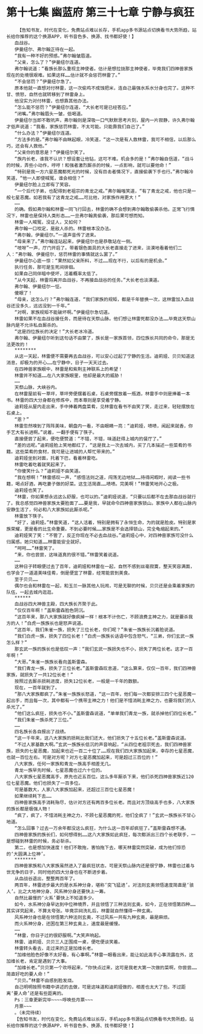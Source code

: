 # 第十七集 幽蓝府 第三十七章 宁静与疯狂
        【告知书友，时代在变化，免费站点难以长存，手机app多书源站点切换看书大势所趋，站长给你推荐的这个换源APP，听书音色多、换源、找书都好使！】
       血战谷。
       伊曼纽尔、弗尔翰正待在一起。
       “我有一种不好的预感。”弗尔翰皱眉道。
       “父亲，怎么了？”伊曼纽尔连道。
       弗尔翰说道：“看族长那么重视主神使者。估计是想拉拢那主神使者，毕竟我们四神兽家族现在的处境很艰难。如果这样……估计就不会惩罚林雷了。”
       “不会惩罚？”伊曼纽尔急了。
       原本他就一直想对付林雷，这一次偷鸡不成蚀把米，连自己最强水系水分身也完了。这种不甘、愤怒，自然也就转移到了林雷身上。
       他没实力对付林雷，也想靠其他办法。
       “怎么能不惩罚？”伊曼纽尔连道，“大长老可是已经答应。”
       “闭嘴。”弗尔翰眉头一皱，低喝道。
       伊曼纽尔当即不敢吭声，弗尔翰则是深吸一口气默默思考片刻，屋内一片寂静，许久弗尔翰才低声说道：“我看，家族惩罚林雷，不太可能。只能靠我们自己了。”
       “什么办法？”伊曼纽尔连道。
       “方法多的是。”弗尔翰不由眯起眼，冷笑道，“这一次是有人救林雷，我可不相信，以后那么巧，还会有人救他。”
       “父亲你的意思是？”伊曼纽尔笑了。
       “族内长老，谁我不认识？想设套让他钻，这可不难。机会多的是！”弗尔翰自信道，“战斗的时候，弄些小动作，哼哼！和强者激烈厮杀的时候，一点影响，就可以要他命！”
       “特别是我一方六星恶魔都死光的时候，没有目击者情况下，直接偷袭下手也行。”弗尔翰冷笑道，“他一人即使喊冤，谁会相信？”
       伊曼纽尔脸上立即有了笑容。
       “一个后代子弟，也配得到老祖宗的青龙之戒。”弗尔翰嗤笑道，“有了青龙之戒，他也只是一般七星恶魔。如若我有了这青龙之戒……可比他，对家族作用更大！”
       ……
       的确。假如弗尔翰和林雷一同飞行回去，林雷的确不会想到弗尔翰敢偷袭杀他。正常飞行情况下，林雷也是保持人类形态……一旦弗尔翰真偷袭，那后果可想而知。
       林雷一人喊冤，没证人，又如何？
       弗尔翰一口咬定，是敌人杀的。林雷根本没办法。
       “弗尔翰，伊曼纽尔。”一道声音传了进来。
       “母亲来了。”弗尔翰连站起来，伊曼纽尔也是恭敬站在一侧。
       “吱呀”一声，厅门开启了。带着银色面具的大长老直接走了进来，淡漠地看着他们二人：“弗尔翰、伊曼纽尔，惩罚林雷的事情就这么罢了。”
       伊曼纽尔心底一惊：“果然如父亲所料，不过……现在不行，以后有的是机会。”
       执行任务，那可是生死间徘徊。
       如果自己同伴暗中使坏，活着概率太低了。
       “从今天起，林雷将离开血战谷，不再接血战谷的任务。”大长老也淡漠道。
       弗尔翰、伊曼纽尔一怔。
       傻眼了！
       “母亲，这怎么行？”弗尔翰连道，“我们家族的规矩，都是千年替换一次，这林雷加入血战谷还没多久，远远没到一千年。”
       “对啊，家族规矩不能破坏啊。”伊曼纽尔急切道。
       林雷如果不在血战谷接任务，而是待在天祭山脉。他们想让林雷死都没办法……毕竟这天祭山脉内是不允许私自厮杀的。
       “这是四位族长的决定！”大长老冰冷道。
       弗尔翰、伊曼纽尔听到这句话不由蒙了，族长是一家族首领，四位族长共同的命令，那是无法更改的！
       ********
       从这一天起，林雷便不需要再去血战谷，可以安心过起了宁静的生活。迪莉娅、贝贝知道这消息，却极为的开心……在宁静中，日子一天天过去。
       在四神兽家族眼中，林雷是和紫荆主神联系上的希望！
       林雷并不知道……在八大家族眼里，他却是最大的威胁！
       ……
       天祭山脉，大峡谷内。
       在林雷屋前有一草坪，草坪旁便摆着石桌，石桌旁摆放着一瓶酒，林雷手中则是捧着一本书。林雷的四大分身都在修炼中，而本尊则是享受着宁静。
       迪莉娅从屋内走出来，手中捧着两盘菜肴，见林雷在看书不由笑了笑，走过来，轻轻摆放在石桌上。
       “恩？”
       林雷忽然嗅到了阵阵美味，朝盘内一看，不由眼睛一亮：“迪莉娅，啧啧，闻起来就香，你手艺大有长进啊。”说着，一翻手便有了筷子。
       直接便尝了起来，便吃便赞道：“不错，不错，味道赶得上城内的餐厅了。”
       “差的远呢。”迪莉娅脸上笑地都红了，“这是我上一次去城内，买了几本描述一些菜肴的书籍。这些菜肴的食材，我可是让进城的人帮忙带来的。”
       迪莉娅坐到对面，托着下巴，看着林雷吃。
       林雷吃着吃着就笑起来了。
       “你傻笑什么？”迪莉娅不由笑道。
       “我在想啊！”林雷感叹一声，“感悟法则之道，闯荡无边地狱……待得闲暇时，阅读一些书籍，喝点好酒，再吃妻子做的好菜。这生活简直……啧啧。完美啊！”林雷笑地开心之极。
       迪莉娅也笑了。
       “林雷，你如果想永远这么舒服，也可以的。”迪莉娅说道，“只要以后都不在去那血战谷就行了。我总感觉四神兽家族太要脸面了……要是我，早就命令四神兽家族锁山。家族中人都在山脉内安静生活了，何必和八大家族如此厮杀呢。”
       林雷放下筷子。
       “好了，迪莉娅。”林雷笑道，“这人活着，特别是拥有了永恒生命，为的就是脸皮。特别是家族荣耀，更是看的比生命重要。不到必要时候……家族是不会选择锁山，完全龟缩起来的。”
       迪莉娅笑了笑：“不管了，反正你现在不必去血战谷。”迪莉娅心中，对四神兽家族可没什么归属感。她只知道……林雷能安全就好。
       “呵呵……”林雷笑了。
       “来，你也尝尝，这味道真的很不错。”林雷笑着说道。
       ……
       这种日子转眼便过去了百年，迪莉娅和林雷在一起，自然不感到丝毫寂寞，整天笑容满面，也学会了一道道美味佳肴，倒是便宜了林雷，经常能尝到美食。
       至于贝贝……
       偶尔也会和林雷在一起，和玉兰一脉其他人玩闹，可是无聊的时候，贝贝还是会乘着家族的队伍，一起去城内逛逛。
       ******
       血战谷四大神兽主殿，四大族长齐聚于此。
       “仅仅百年啊！”盖斯雷森脸色阴沉。
       “这百年来，那八大家族就好像疯掉一样！根本不计伤亡，不顾浪费主神之力，就是要杀我方的人！”白虎一族族长也是怒声说道。
       “这百年，我们朱雀一族，损失了三位长老，你们呢？”朱雀一族族长沉着脸说道。
       “我们白虎一族，损失了四位长老！”白虎一族族长话语中包含怒气，“三弟，你们玄武一族怎么样？”
       那玄武一族的族长也是低叹一声：“我们玄武一族损失也不小，损失了两位长老。这才一百年啊！”
       “大哥。”朱雀一族族长看向盖斯雷森。
       “我们青龙一族，损失了三位长老。”盖斯雷森叹息道，“这么算来，仅仅一百年，我们四神兽家族，就损失了一共12位长老！”
       按照过去厮杀损耗进度，损失12位长老，一般是一千年的数额。
       现在，一百年就到了。
       “那八大家族都疯了。”朱雀一族族长怒道，“这一百年，他们每一次都安排三四个七星恶魔一起出手，而且每一次，其中都有一个携带主神之力！他们是不惜消耗主神之力，也要将我们的人杀光了。”
       “他们这么疯狂，损失也不小。”盖斯雷森说道，“单单我们青龙一族，就杀掉他们四位长老。”
       “我们朱雀一族杀死了三位。”
       ……
       四名族长各自报出了战绩。
       “这一千年来，这八大家族的损耗比我们还大，他们损失了十五位长老。”盖斯雷森说道。
       “不过人家基数大啊。”玄武一族族长低沉的声音响起，“从四位老祖宗死去，我们四神兽家族，损失的七星恶魔，加起来也近一百二十位了……现在我们四大家族加起来，幸存的七星恶魔，也就一百位左右。可是对方呢？对方七星恶魔加起来，可是超过三百位的！”
       八大家族，任何一家族和青龙一族高手相差无几。
       青龙一族早先时候，七星恶魔也过六十位的。
       八大家族七星恶魔高手，原先也近五百位。这么多年厮杀下来，他们杀死四神兽家族近120位七星恶魔。他们也损失了一百多位。
       可是基数大，人家八大家族加起来，还超过三百位七星恶魔！
       如果继续耗下去……
       四神兽家族高手消耗殆尽，估计对方还有两百多位长老。而且对方顶级高手也多，八大家族的族长都是极强人物！
       “疯了，疯了，不惜消耗主神之力，不顾七星恶魔的死，他们全疯了！”玄武一族族长不甘心地道。
       “怎么回事？过去一万余年都没这么疯狂，为什么这一百年却疯狂了。”盖斯雷森想不通。
       四神兽家族的族长们，如何想得到……这八大家族如此疯狂，每次都派出三四个长老联手，一是想碰到林雷的时候，务必斩杀。
       第二，也是想加快速度！他们不敢拖，害怕拖下去，哪天林雷突然突破，成为他们惊恐的‘大圆满上位神’。
       ********
       四神兽家族和八大家族虽然进入了最疯狂状态，可是天祭山脉内还是很宁静，林雷也过着与世无争的日子，同时他的四大分身也在不断进步着。
       从血战谷退出，整整两百年了。
       两百年，林雷进步最大的是水系神分身，堪称‘突飞猛进’。对法则玄奥领悟速度简直是‘骇人’。比之大地神分身、风系神分身还要快上一筹。
       自然比最慢的‘火系’要快上不知道多少。
       如今，水系神分身早达到中位神境界，并且领悟了三种法则玄奥，如今，正在领悟第四种……其实详究起来，不算太夸张。毕竟宗祠洗礼后，林雷就自然懂得一种玄奥。
       风系神分身也是在领悟第六种法则玄奥，不过风系一共有九种玄奥，最是麻烦。
       而火系神分身，还困在第三种玄奥上，速度最是缓慢。
       ……
       “林雷，你日子过的很舒服啊。”大笑声响起。
       林雷、迪莉娅、贝贝三人正围成一桌，便吃便谈笑着。
       林雷转头看去，走过来的正是加维长老。
       “加维他脸色好像不太好看，有心事啊。”林雷一眼看出来，能让如此高手心事流露在外，这加维长老，肯定是遇到了大事。
       “加维长老。”贝贝第一个欢呼起来，“你快点过来，这可是我老大第一次做的菜啊，你尝尝……简直好吃的要人命！”
       “贝贝。”林雷不由感到脸发烧。
       自己明明按照书籍中讲述的去做，可是这味道和迪莉娅做的，相差也太大了些。不过距离‘要人命’还是有些距离的。
       Ps：三章更新完毕~~~~呼唤些月票~~~
       月票~~~
       。（未完待续）
       【告知书友，时代在变化，免费站点难以长存，手机app多书源站点切换看书大势所趋，站长给你推荐的这个换源APP，听书音色多、换源、找书都好使！】